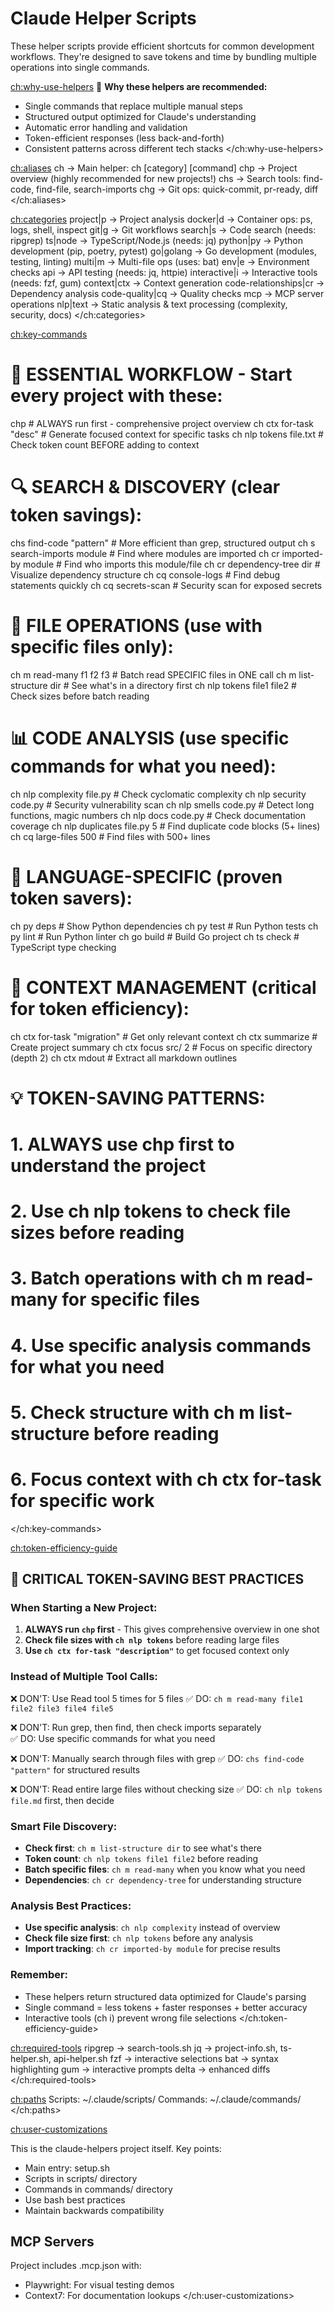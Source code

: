 # Claude Helper Scripts

These helper scripts provide efficient shortcuts for common development
workflows. They're designed to save tokens and time by bundling multiple
operations into single commands.

<ch:why-use-helpers> 🎯 **Why these helpers are recommended:**

- Single commands that replace multiple manual steps
- Structured output optimized for Claude's understanding
- Automatic error handling and validation
- Token-efficient responses (less back-and-forth)
- Consistent patterns across different tech stacks </ch:why-use-helpers>

<ch:aliases> ch → Main helper: ch [category] [command] chp → Project overview
(highly recommended for new projects!) chs → Search tools: find-code, find-file,
search-imports chg → Git ops: quick-commit, pr-ready, diff </ch:aliases>

<ch:categories> project|p → Project analysis docker|d → Container ops: ps, logs,
shell, inspect git|g → Git workflows search|s → Code search (needs: ripgrep)
ts|node → TypeScript/Node.js (needs: jq) python|py → Python development (pip,
poetry, pytest) go|golang → Go development (modules, testing, linting) multi|m →
Multi-file ops (uses: bat) env|e → Environment checks api → API testing (needs:
jq, httpie) interactive|i → Interactive tools (needs: fzf, gum) context|ctx →
Context generation code-relationships|cr → Dependency analysis code-quality|cq →
Quality checks mcp → MCP server operations nlp|text → Static analysis & text
processing (complexity, security, docs) </ch:categories>

<ch:key-commands>

# 🚀 ESSENTIAL WORKFLOW - Start every project with these:
chp                          # ALWAYS run first - comprehensive project overview
ch ctx for-task "desc"       # Generate focused context for specific tasks
ch nlp tokens file.txt       # Check token count BEFORE adding to context

# 🔍 SEARCH & DISCOVERY (clear token savings):
chs find-code "pattern"      # More efficient than grep, structured output
ch s search-imports module   # Find where modules are imported
ch cr imported-by module     # Find who imports this module/file
ch cr dependency-tree dir    # Visualize dependency structure
ch cq console-logs           # Find debug statements quickly
ch cq secrets-scan           # Security scan for exposed secrets

# 📁 FILE OPERATIONS (use with specific files only):
ch m read-many f1 f2 f3      # Batch read SPECIFIC files in ONE call
ch m list-structure dir      # See what's in a directory first
ch nlp tokens file1 file2    # Check sizes before batch reading

# 📊 CODE ANALYSIS (use specific commands for what you need):
ch nlp complexity file.py    # Check cyclomatic complexity
ch nlp security code.py      # Security vulnerability scan
ch nlp smells code.py        # Detect long functions, magic numbers
ch nlp docs code.py          # Check documentation coverage
ch nlp duplicates file.py 5  # Find duplicate code blocks (5+ lines)
ch cq large-files 500        # Find files with 500+ lines

# 🧪 LANGUAGE-SPECIFIC (proven token savers):
ch py deps                   # Show Python dependencies
ch py test                   # Run Python tests
ch py lint                   # Run Python linter
ch go build                  # Build Go project
ch ts check                  # TypeScript type checking

# 🎯 CONTEXT MANAGEMENT (critical for token efficiency):
ch ctx for-task "migration"  # Get only relevant context
ch ctx summarize             # Create project summary
ch ctx focus src/ 2          # Focus on specific directory (depth 2)
ch ctx mdout                 # Extract all markdown outlines

# 💡 TOKEN-SAVING PATTERNS:
# 1. ALWAYS use chp first to understand the project
# 2. Use ch nlp tokens to check file sizes before reading
# 3. Batch operations with ch m read-many for specific files
# 4. Use specific analysis commands for what you need
# 5. Check structure with ch m list-structure before reading
# 6. Focus context with ch ctx for-task for specific work

</ch:key-commands>

<ch:token-efficiency-guide>

## 🎯 CRITICAL TOKEN-SAVING BEST PRACTICES

### When Starting a New Project:

1. **ALWAYS run `chp` first** - This gives comprehensive overview in one shot
2. **Check file sizes with `ch nlp tokens`** before reading large files
3. **Use `ch ctx for-task "description"`** to get focused context only

### Instead of Multiple Tool Calls:

❌ DON'T: Use Read tool 5 times for 5 files
✅ DO: `ch m read-many file1 file2 file3 file4 file5`

❌ DON'T: Run grep, then find, then check imports separately  
✅ DO: Use specific commands for what you need

❌ DON'T: Manually search through files with grep
✅ DO: `chs find-code "pattern"` for structured results

❌ DON'T: Read entire large files without checking size
✅ DO: `ch nlp tokens file.md` first, then decide

### Smart File Discovery:

- **Check first**: `ch m list-structure dir` to see what's there
- **Token count**: `ch nlp tokens file1 file2` before reading
- **Batch specific files**: `ch m read-many` when you know what you need
- **Dependencies**: `ch cr dependency-tree` for understanding structure

### Analysis Best Practices:

- **Use specific analysis**: `ch nlp complexity` instead of overview
- **Check file size first**: `ch nlp tokens` before any analysis
- **Import tracking**: `ch cr imported-by module` for precise results

### Remember:

- These helpers return structured data optimized for Claude's parsing
- Single command = less tokens + faster responses + better accuracy
- Interactive tools (ch i) prevent wrong file selections
  </ch:token-efficiency-guide>

<ch:required-tools> ripgrep → search-tools.sh jq → project-info.sh,
ts-helper.sh, api-helper.sh fzf → interactive selections bat → syntax
highlighting gum → interactive prompts delta → enhanced diffs
</ch:required-tools>

<ch:paths> Scripts: ~/.claude/scripts/ Commands: ~/.claude/commands/ </ch:paths>

<ch:user-customizations>

<!-- Project-specific for claude-helpers -->

This is the claude-helpers project itself. Key points:

- Main entry: setup.sh
- Scripts in scripts/ directory
- Commands in commands/ directory
- Use bash best practices
- Maintain backwards compatibility

## MCP Servers

Project includes .mcp.json with:

- Playwright: For visual testing demos
- Context7: For documentation lookups </ch:user-customizations>
